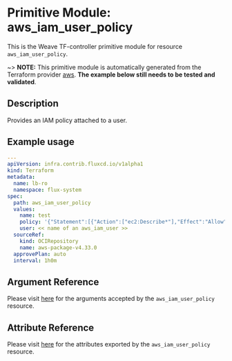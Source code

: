 
# Primitive Module: aws_iam_user_policy

This is the Weave TF-controller primitive module for resource `aws_iam_user_policy`.

~> **NOTE:** This primitive module is automatically generated from the Terraform provider [aws](https://registry.terraform.io/providers/hashicorp/aws/latest/docs/resources/iam_user_policy). **The example below still needs to be tested and validated**.

## Description

Provides an IAM policy attached to a user.

## Example usage

```yaml
---
apiVersion: infra.contrib.fluxcd.io/v1alpha1
kind: Terraform
metadata:
  name: lb-ro
  namespace: flux-system
spec:
  path: aws_iam_user_policy
  values:
    name: test
    policy: '{"Statement":[{"Action":["ec2:Describe*"],"Effect":"Allow","Resource":"*"}],"Version":"2012-10-17"}'
    user: << name of an aws_iam_user >>
  sourceRef:
    kind: OCIRepository
    name: aws-package-v4.33.0
  approvePlan: auto
  interval: 1h0m
```

## Argument Reference

Please visit [here](https://registry.terraform.io/providers/hashicorp/aws/latest/docs/resources/iam_user_policy#argument-reference) for the arguments accepted by the `aws_iam_user_policy` resource.

## Attribute Reference

Please visit [here](https://registry.terraform.io/providers/hashicorp/aws/latest/docs/resources/iam_user_policy#attributes-reference) for the attributes exported by the `aws_iam_user_policy` resource.
